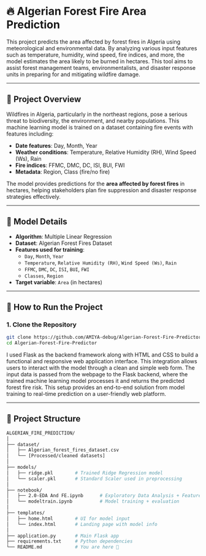 # 🔥 Algerian Forest Fire Area Prediction

This project predicts the area affected by forest fires in Algeria using meteorological and environmental data. By analyzing various input features such as temperature, humidity, wind speed, fire indices, and more, the model estimates the area likely to be burned in hectares. This tool aims to assist forest management teams, environmentalists, and disaster response units in preparing for and mitigating wildfire damage.

---

## 📌 Project Overview

Wildfires in Algeria, particularly in the northeast regions, pose a serious threat to biodiversity, the environment, and nearby populations. This machine learning model is trained on a dataset containing fire events with features including:

- **Date features**: Day, Month, Year  
- **Weather conditions**: Temperature, Relative Humidity (RH), Wind Speed (Ws), Rain  
- **Fire indices**: FFMC, DMC, DC, ISI, BUI, FWI  
- **Metadata**: Region, Class (fire/no fire)

The model provides predictions for the **area affected by forest fires** in hectares, helping stakeholders plan fire suppression and disaster response strategies effectively.

---

## 🧠 Model Details

- **Algorithm**: Multiple Linear Regression  
- **Dataset**: Algerian Forest Fires Dataset  
- **Features used for training**:
  - `Day`, `Month`, `Year`
  - `Temperature`, `Relative Humidity (RH)`, `Wind Speed (Ws)`, `Rain`
  - `FFMC`, `DMC`, `DC`, `ISI`, `BUI`, `FWI`
  - `Classes`, `Region`
- **Target variable**: `Area` (in hectares)

---

## 🚀 How to Run the Project

### 1. Clone the Repository

```bash
git clone https://github.com/AMIYA-debug/Algerian-Forest-Fire-Predictor.git
cd Algerian-Forest-Fire-Predictor
```

I used Flask as the backend framework along with HTML and CSS to build a functional and responsive web application interface. This integration allows users to interact with the model through a clean and simple web form. The input data is passed from the webpage to the Flask backend, where the trained machine learning model processes it and returns the predicted forest fire risk. This setup provides an end-to-end solution from model training to real-time prediction on a user-friendly web platform.

---

## 📂 Project Structure

```bash
ALGERIAN_FIRE_PREDICTION/
│
├── dataset/
│   ├── Algerian_forest_fires_dataset.csv
│   └── [Processed/cleaned datasets]
│
├── models/
│   ├── ridge.pkl        # Trained Ridge Regression model
│   └── scaler.pkl       # Standard Scaler used in preprocessing
│
├── notebook/
│   ├── 2.0-EDA And FE.ipynb      # Exploratory Data Analysis + Feature Engineering
│   └── modeltrain.ipynb          # Model training + evaluation
│
├── templates/
│   ├── home.html        # UI for model input
│   └── index.html       # Landing page with model info
│
├── application.py       # Main Flask app
├── requirements.txt     # Python dependencies
└── README.md            # You are here 📘
```





